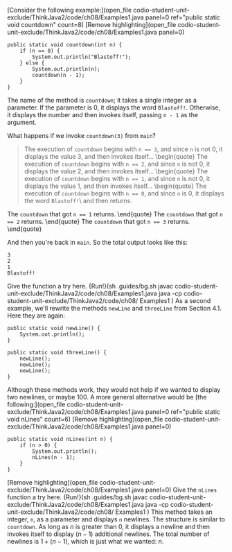 [Consider the following example:](open_file codio-student-unit-exclude/ThinkJava2/code/ch08/Examples1.java panel=0 ref="public static void countdown" count=8)
[Remove highlighting](open_file codio-student-unit-exclude/ThinkJava2/code/ch08/Examples1.java panel=0)


```code
public static void countdown(int n) {
    if (n == 0) {
        System.out.println("Blastoff!");
    } else {
        System.out.println(n);
        countdown(n - 1);
    }
}
```

The name of the method is `countdown`; it takes a single integer as a parameter. If the parameter is 0, it displays the word `Blastoff!`. Otherwise, it displays the number and then invokes itself, passing `n - 1` as the argument.

What happens if we invoke `countdown(3)` from `main`?



> The execution of `countdown` begins with `n == 3`, and since `n` is not 0, it displays the value 3, and then invokes itself...
> \begin{quote}
> The execution of `countdown` begins with `n == 2`, and since `n` is not 0, it displays the value 2, and then invokes itself...
> \begin{quote}
> The execution of `countdown` begins with `n == 1`, and since `n` is not 0, it displays the value 1, and then invokes itself...
> \begin{quote}
> The execution of `countdown` begins with `n == 0`, and since `n` is 0, it displays the word `Blastoff!`\ and then returns.

The `countdown` that got `n == 1` returns.
\end{quote}
The `countdown` that got `n == 2` returns.
\end{quote}
The `countdown` that got `n == 3` returns.
\end{quote}

And then you're back in `main`. So the total output looks like this:

```code
3
2
1
Blastoff!
```

Give the function a try here.
{Run!}(sh .guides/bg.sh javac codio-student-unit-exclude/ThinkJava2/code/ch08/Examples1.java java -cp codio-student-unit-exclude/ThinkJava2/code/ch08/ Examples1 )
 As a second example, we'll rewrite the methods `newLine` and `threeLine` from Section 4.1. Here they are again:

```code
public static void newLine() {
    System.out.println();
}

public static void threeLine() {
    newLine();
    newLine();
    newLine();
}
```


Although these methods work, they would not help if we wanted to display two newlines, or maybe 100. A more general alternative would be [the following:](open_file codio-student-unit-exclude/ThinkJava2/code/ch08/Examples1.java panel=0 ref="public static void nLines" count=6)
[Remove highlighting](open_file codio-student-unit-exclude/ThinkJava2/code/ch08/Examples1.java panel=0)


```code
public static void nLines(int n) {
    if (n > 0) {
        System.out.println();
        nLines(n - 1);
    }
}
```

[Remove highlighting](open_file codio-student-unit-exclude/ThinkJava2/code/ch08/Examples1.java panel=0)
Give the `nLines` function a try here.
{Run!}(sh .guides/bg.sh javac codio-student-unit-exclude/ThinkJava2/code/ch08/Examples1.java java -cp codio-student-unit-exclude/ThinkJava2/code/ch08/ Examples1 )
 This method takes an integer, `n`, as a parameter and displays `n` newlines. The structure is similar to `countdown`. As long as $n$ is greater than 0, it displays a newline and then invokes itself to display $(n-1)$ additional newlines. The total number of newlines is $1 + (n - 1)$, which is just what we wanted: $n$.